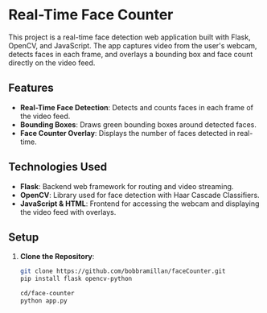 # Real-Time Face Counter

This project is a real-time face detection web application built with Flask, OpenCV, and JavaScript. The app captures video from the user's webcam, detects faces in each frame, and overlays a bounding box and face count directly on the video feed. 

## Features
- **Real-Time Face Detection**: Detects and counts faces in each frame of the video feed.
- **Bounding Boxes**: Draws green bounding boxes around detected faces.
- **Face Counter Overlay**: Displays the number of faces detected in real-time.

## Technologies Used
- **Flask**: Backend web framework for routing and video streaming.
- **OpenCV**: Library used for face detection with Haar Cascade Classifiers.
- **JavaScript & HTML**: Frontend for accessing the webcam and displaying the video feed with overlays.

## Setup

1. **Clone the Repository**:
   ```bash
   git clone https://github.com/bobbramillan/faceCounter.git
   pip install flask opencv-python

   cd/face-counter
   python app.py

